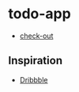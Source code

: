 # todo-app
- [check-out](https://react-projects-peach.vercel.app/)

## Inspiration
- [Dribbble](https://dribbble.com/shots/3486784-Todo-card/attachments/3486784?mode=media)